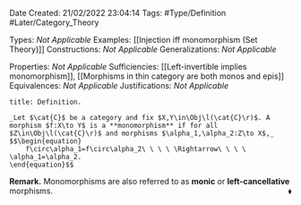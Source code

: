 <div class="topSpace"></div>

Date Created: 21/02/2022 23:04:14
Tags: #Type/Definition #Later/Category_Theory

Types: _Not Applicable_
Examples: [[Injection iff monomorphism (Set Theory)]]
Constructions: _Not Applicable_
Generalizations: _Not Applicable_

Properties: _Not Applicable_
Sufficiencies: [[Left-invertible implies monomorphism]], [[Morphisms in thin category are both monos and epis]]
Equivalences: _Not Applicable_
Justifications: _Not Applicable_

``` ad-Definition
title: Definition.

_Let $\cat{C}$ be a category and fix $X,Y\in\Obj\l(\cat{C}\r)$. A morphism $f:X\to Y$ is a **monomorphism** if for all $Z\in\Obj\l(\cat{C}\r)$ and morphisms $\alpha_1,\alpha_2:Z\to X$,_
$$\begin{equation}
    f\circ\alpha_1=f\circ\alpha_2\ \ \ \ \Rightarrow\ \ \ \ \alpha_1=\alpha_2.
\end{equation}$$

```

**Remark.** Monomorphisms are also referred to as **monic** or **left-cancellative** morphisms.<span style="float:right;">$\blacklozenge$</span>

